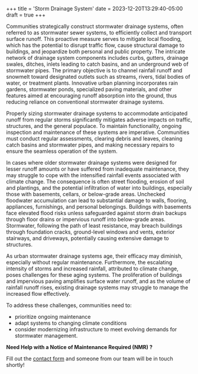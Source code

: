 +++
title = 'Storm Drainage System'
date = 2023-12-20T13:29:40-05:00
draft = true
+++

Communities strategically construct stormwater drainage systems, often referred to as stormwater sewer systems, to efficiently collect and transport surface runoff. This proactive measure serves to mitigate local flooding, which has the potential to disrupt traffic flow, cause structural damage to buildings, and jeopardize both personal and public property. The intricate network of drainage system components includes curbs, gutters, drainage swales, ditches, inlets leading to catch basins, and an underground web of stormwater pipes. The primary objective is to channel rainfall runoff and snowmelt toward designated outlets such as streams, rivers, tidal bodies of water, or treatment plants. Innovative urban planning incorporates rain gardens, stormwater ponds, specialized paving materials, and other features aimed at encouraging runoff absorption into the ground, thus reducing reliance on conventional stormwater drainage systems.

Properly sizing stormwater drainage systems to accommodate anticipated runoff from regular storms significantly mitigates adverse impacts on traffic, structures, and the general populace. To maintain functionality, ongoing inspection and maintenance of these systems are imperative. Communities must conduct regular assessments, clearing debris and leaves, cleaning catch basins and stormwater pipes, and making necessary repairs to ensure the seamless operation of the system.

In cases where older stormwater drainage systems were designed for lesser runoff amounts or have suffered from inadequate maintenance, they may struggle to cope with the intensified rainfall events associated with climate change. The consequence is often street flooding, erosion of soil and plantings, and the potential infiltration of water into buildings, especially those with basements, cellars, or below-grade areas. Unchecked floodwater accumulation can lead to substantial damage to walls, flooring, appliances, furnishings, and personal belongings. Buildings with basements face elevated flood risks unless safeguarded against storm drain backups through floor drains or impervious runoff into below-grade areas. Stormwater, following the path of least resistance, may breach buildings through foundation cracks, ground-level windows and vents, exterior stairways, and driveways, potentially causing extensive damage to structures.

As urban stormwater drainage systems age, their efficacy may diminish, especially without regular maintenance. Furthermore, the escalating intensity of storms and increased rainfall, attributed to climate change, poses challenges for these aging systems. The proliferation of buildings and impervious paving amplifies surface water runoff, and as the volume of rainfall runoff rises, existing drainage systems may struggle to manage the increased flow effectively. 

To address these challenges, communities need to:
- prioritize ongoing maintenance
- adapt systems to changing climate conditions
- consider modernizing infrastructure to meet evolving demands for stormwater management.

**Need Help with a Notice of Maintenance Required (NMR) ?**

Fill out the [contact form](/contact/) and someone from our team will be in touch shortly!